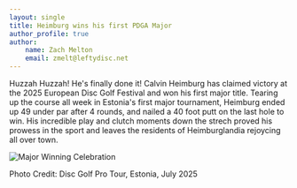 ```yaml
---
layout: single
title: Heimburg wins his first PDGA Major
author_profile: true
author:
    name: Zach Melton
    email: zmelt@leftydisc.net
---
```


Huzzah Huzzah! He's finally done it! Calvin Heimburg has claimed victory at the 2025 European Disc Golf Festival and won his first major title. Tearing up the course all week in Estonia's first major tournament, Heimburg ended up 49 under par after 4 rounds, and nailed a 40 foot putt on the last hole to win. His incredible play and clutch moments down the strech proved his prowess in the sport and leaves the residents of Heimburglandia rejoycing all over town.

![Major Winning Celebration](https://www.innovadiscs.com/wp-content/uploads/2025/07/EDGF-Marika-Salmi-12028.jpg)

Photo Credit: Disc Golf Pro Tour, Estonia, July 2025